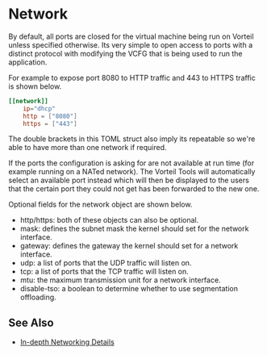 # Network

By default, all ports are closed for the virtual machine being run on Vorteil unless specified otherwise. Its very simple to open access to ports with a distinct protocol with modifying the VCFG that is being used to run the application.

For example to expose port 8080 to HTTP traffic and 443 to HTTPS traffic is shown below.

```toml
[[network]]
    ip="dhcp"
    http = ["8080"]
    https = ["443"]
```
The double brackets in this TOML struct also imply its repeatable so we're able to have more than one network if required.

If the ports the configuration is asking for are not available at run time (for example running on a NATed network). The Vorteil Tools will automatically select an available port instead which will then be displayed to the users that the certain port they could not get has been forwarded to the new one.

Optional fields for the network object are shown below.
- http/https: both of these objects can also be optional.
- mask: defines the subnet mask the kernel should set for the network interface.
- gateway: defines the gateway the kernel should set for a network interface.
- udp: a list of ports that the UDP traffic will listen on.
- tcp: a list of ports that the TCP traffic will listen on.
- mtu: the maximum transmission unit for a network interface.
- disable-tso: a boolean to determine whether to use segmentation offloading.

## See Also
- [In-depth Networking Details](../../../apps/vcfg/network)